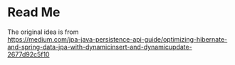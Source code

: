 # Read Me

The original idea is from  
https://medium.com/jpa-java-persistence-api-guide/optimizing-hibernate-and-spring-data-jpa-with-dynamicinsert-and-dynamicupdate-2677d92c5f10